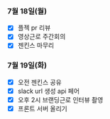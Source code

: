 ### 7월 18일(월)
- [x] 플젝 pr 리뷰
- [x] 영상근로 주간회의
- [x] 젠킨스 마무리

### 7월 19일(화)
- [x] 오전 젠킨스 공유
- [x] slack url 생성 api 페어
- [x] 오후 2시 브랜딩근로 인터뷰 촬영
- [x] 프론트 서버 올리기

